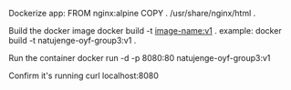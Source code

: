 Dockerize app:
    FROM nginx:alpine
    COPY . /usr/share/nginx/html .

Build the docker image
    docker build -t <image-name:v1> .
    example: docker build -t natujenge-oyf-group3:v1 .

Run the container
    docker run -d -p 8080:80 natujenge-oyf-group3:v1

Confirm it's running
    curl localhost:8080